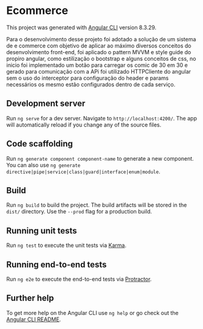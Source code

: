 # Ecommerce

This project was generated with [Angular CLI](https://github.com/angular/angular-cli) version 8.3.29.


Para o desenvolvimento desse projeto foi adotado a solução de um sistema de e commerce com objetivo de aplicar ao máximo diversos conceitos do desenvolvimento front-end,
foi aplicado o pattern MVVM e style guide do propiro angular, como estilização o bootstrap e alguns conceitos de css, no inicio foi implementado um botão para carregar os comic de 30 em 30 e gerado
para comunicação com a APi foi utilizado HTTPCliente do angular sem o uso do interceptor para configuração do header e params necessários os mesmo estão configurados dentro de cada serviço. 

## Development server

Run `ng serve` for a dev server. Navigate to `http://localhost:4200/`. The app will automatically reload if you change any of the source files.

## Code scaffolding

Run `ng generate component component-name` to generate a new component. You can also use `ng generate directive|pipe|service|class|guard|interface|enum|module`.

## Build

Run `ng build` to build the project. The build artifacts will be stored in the `dist/` directory. Use the `--prod` flag for a production build.

## Running unit tests

Run `ng test` to execute the unit tests via [Karma](https://karma-runner.github.io).

## Running end-to-end tests

Run `ng e2e` to execute the end-to-end tests via [Protractor](http://www.protractortest.org/).

## Further help

To get more help on the Angular CLI use `ng help` or go check out the [Angular CLI README](https://github.com/angular/angular-cli/blob/master/README.md).
